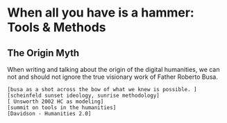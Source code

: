 # When all you have is a hammer: Tools & Methods


## The Origin Myth

When writing and talking about the origin of the digital humanities, we can not and should not ignore the true visionary work of Father Roberto Busa.

	[busa as a shot across the bow of what we knew is possible. ] 
	[scheinfeld sunset ideology, sunrise methodology]
	[ Unsworth 2002 HC as modeling]
	[summit on tools in the humanities]
	[Davidson - Humanities 2.0]